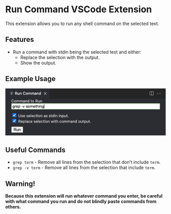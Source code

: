 # Run Command VSCode Extension

This extension allows you to run any shell command on the selected text.

## Features

- Run a command with stdin being the selected test and either:
	- Replace the selection with the output.
	- Show the output.

## Example Usage
![Example Usage](images/demo1.png)

## Useful Commands
- `grep term` - Remove all lines from the selection that don’t include `term`.
- `grep -v term` - Remove all lines from the selection that include `term`.

## Warning!
**Because this extension will run whatever command you enter, be careful with what command you run and do not blindly paste commands from others.**
